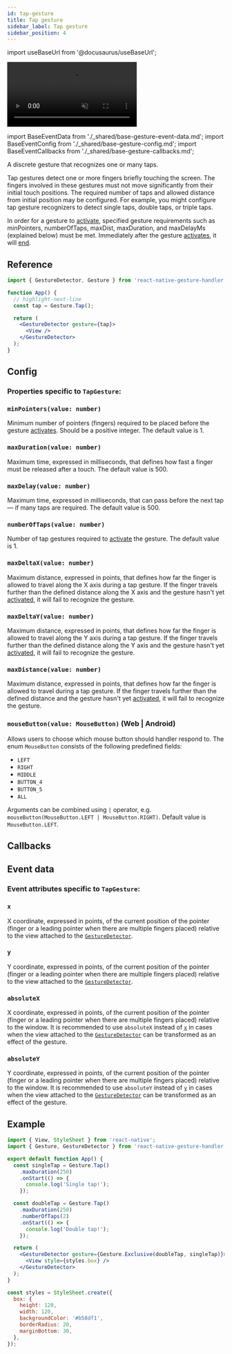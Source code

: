 ```yaml
---
id: tap-gesture
title: Tap gesture
sidebar_label: Tap gesture
sidebar_position: 4
---
```


import useBaseUrl from '@docusaurus/useBaseUrl';

<div style={{ display: 'flex', margin: '16px 0', justifyContent: 'center' }}>
  <video playsInline autoPlay muted loop style={{maxWidth: 360}}>
    <source src={useBaseUrl("/video/tap.mp4")} type="video/mp4"/>
  </video>
</div>

import BaseEventData from './\_shared/base-gesture-event-data.md';
import BaseEventConfig from './\_shared/base-gesture-config.md';
import BaseEventCallbacks from './\_shared/base-gesture-callbacks.md';

A discrete gesture that recognizes one or many taps.

Tap gestures detect one or more fingers briefly touching the screen.
The fingers involved in these gestures must not move significantly from their initial touch positions.
The required number of taps and allowed distance from initial position may be configured.
For example, you might configure tap gesture recognizers to detect single taps, double taps, or triple taps.

In order for a gesture to [activate](/docs/fundamentals/states-events#active), specified gesture requirements such as minPointers, numberOfTaps, maxDist, maxDuration, and maxDelayMs (explained below) must be met. Immediately after the gesture [activates](/docs/fundamentals/states-events#active), it will [end](/docs/fundamentals/states-events#end).

## Reference

```jsx
import { GestureDetector, Gesture } from 'react-native-gesture-handler';

function App() {
  // highlight-next-line
  const tap = Gesture.Tap();

  return (
    <GestureDetector gesture={tap}>
      <View />
    </GestureDetector>
  );
}
```

## Config

### Properties specific to `TapGesture`:

### `minPointers(value: number)`

Minimum number of pointers (fingers) required to be placed before the gesture [activates](/docs/fundamentals/states-events#active). Should be a positive integer. The default value is 1.

### `maxDuration(value: number)`

Maximum time, expressed in milliseconds, that defines how fast a finger must be released after a touch. The default value is 500.

### `maxDelay(value: number)`

Maximum time, expressed in milliseconds, that can pass before the next tap — if many taps are required. The default value is 500.

### `numberOfTaps(value: number)`

Number of tap gestures required to [activate](/docs/fundamentals/states-events#active) the gesture. The default value is 1.

### `maxDeltaX(value: number)`

Maximum distance, expressed in points, that defines how far the finger is allowed to travel along the X axis during a tap gesture. If the finger travels further than the defined distance along the X axis and the gesture hasn't yet [activated](/docs/fundamentals/states-events#active), it will fail to recognize the gesture.

### `maxDeltaY(value: number)`

Maximum distance, expressed in points, that defines how far the finger is allowed to travel along the Y axis during a tap gesture. If the finger travels further than the defined distance along the Y axis and the gesture hasn't yet [activated](/docs/fundamentals/states-events#active), it will fail to recognize the gesture.

### `maxDistance(value: number)`

Maximum distance, expressed in points, that defines how far the finger is allowed to travel during a tap gesture. If the finger travels further than the defined distance and the gesture hasn't yet [activated](/docs/fundamentals/states-events#active), it will fail to recognize the gesture.

### `mouseButton(value: MouseButton)` (Web | Android)

Allows users to choose which mouse button should handler respond to. The enum `MouseButton` consists of the following predefined fields:

- `LEFT`
- `RIGHT`
- `MIDDLE`
- `BUTTON_4`
- `BUTTON_5`
- `ALL`

Arguments can be combined using `|` operator, e.g. `mouseButton(MouseButton.LEFT | MouseButton.RIGHT)`. Default value is `MouseButton.LEFT`.

<BaseEventConfig />

## Callbacks

<BaseEventCallbacks />

## Event data

### Event attributes specific to `TapGesture`:

### `x`

X coordinate, expressed in points, of the current position of the pointer (finger or a leading pointer when there are multiple fingers placed) relative to the view attached to the [`GestureDetector`](/docs/gestures/gesture-detector).

### `y`

Y coordinate, expressed in points, of the current position of the pointer (finger or a leading pointer when there are multiple fingers placed) relative to the view attached to the [`GestureDetector`](/docs/gestures/gesture-detector).

### `absoluteX`

X coordinate, expressed in points, of the current position of the pointer (finger or a leading pointer when there are multiple fingers placed) relative to the window. It is recommended to use `absoluteX` instead of [`x`](#x) in cases when the view attached to the [`GestureDetector`](/docs/gestures/gesture-detector) can be transformed as an effect of the gesture.

### `absoluteY`

Y coordinate, expressed in points, of the current position of the pointer (finger or a leading pointer when there are multiple fingers placed) relative to the window. It is recommended to use `absoluteY` instead of [`y`](#y) in cases when the view attached to the [`GestureDetector`](/docs/gestures/gesture-detector) can be transformed as an effect of the gesture.

<BaseEventData />

## Example

```jsx
import { View, StyleSheet } from 'react-native';
import { Gesture, GestureDetector } from 'react-native-gesture-handler';

export default function App() {
  const singleTap = Gesture.Tap()
    .maxDuration(250)
    .onStart(() => {
      console.log('Single tap!');
    });

  const doubleTap = Gesture.Tap()
    .maxDuration(250)
    .numberOfTaps(2)
    .onStart(() => {
      console.log('Double tap!');
    });

  return (
    <GestureDetector gesture={Gesture.Exclusive(doubleTap, singleTap)}>
      <View style={styles.box} />
    </GestureDetector>
  );
}

const styles = StyleSheet.create({
  box: {
    height: 120,
    width: 120,
    backgroundColor: '#b58df1',
    borderRadius: 20,
    marginBottom: 30,
  },
});
```
